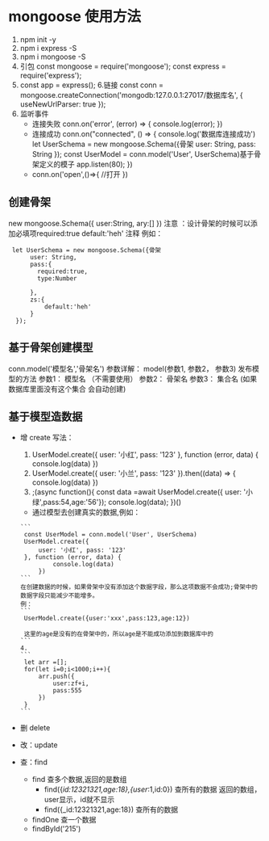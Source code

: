 # mongoose  使用方法
1. npm init -y
2. npm i express -S
3. npm i mongoose -S
4. 引包 const mongoose = require('mongoose');
        const express = require('express');
5. const app = express();
6.链接 const conn = mongoose.createConnection('mongodb:127.0.0.1:27017/数据库名', {
    useNewUrlParser: true
});
7. 监听事件
    - 连接失败
        conn.on('error', (error) => {
                 console.log(error);
        })
    - 连接成功
        conn.on("connected", () => {
            console.log('数据库连接成功')
            let UserSchema = new mongoose.Schema({骨架
                user: String,
                pass: String
            });
            const UserModel = conn.model('User', UserSchema)基于骨架定义的模子
                app.listen(80);
        })
    - conn.on('open',()=>{
        //打开
    })


## 创建骨架
  new mongoose.Schema({
      user:String,
      ary:[]
  })
  注意 ：设计骨架的时候可以添加必填项required:true
   default:'heh' 注释
  例如：
  ```
   let UserSchema = new mongoose.Schema({骨架
        user: String,
        pass:{
          required:true,
          type:Number

        },
        zs:{
            default:'heh'
        }
    });
  ```
## 基于骨架创建模型
conn.model('模型名','骨架名')
参数详解：
    model(参数1, 参数2， 参数3) 发布模型的方法
    参数1： 模型名 （不需要使用）
    参数2： 骨架名
    参数3： 集合名 (如果数据库里面没有这个集合 会自动创建) 

## 基于模型造数据
 - 增 create
      写法：
      1.  UserModel.create({
                user: '小红', pass: '123'
            }, function (error, data) {
                console.log(data)
            })
      2.  UserModel.create({
                user: '小兰', pass: '123'
            }).then((data) => {
                console.log(data)
            })
      3.   ;(async function(){
                const data =await UserModel.create({ user: '小绿',pass:54,age:'56'});
                console.log(data);
            })()
      - 通过模型去创建真实的数据,例如：

       ```
        const UserModel = conn.model('User', UserSchema)
        UserModel.create({
            user: '小红', pass: '123'
        }, function (error, data) {
                console.log(data)
            })
       ```
       在创建数据的时候，如果骨架中没有添加这个数据字段，那么这项数据不会成功;骨架中的数据字段只能减少不能增多。
       例：
       ```
        UserModel.create({user:'xxx',pass:123,age:12})

        这里的age是没有的在骨架中的，所以age是不能成功添加到数据库中的
       ```
       4. 
       ```
        let arr =[];
        for(let i=0;i<1000;i++){
            arr.push({
                user:zf+i,
                pass:555
            })
        }
       ```

 - 删 delete
    
 - 改：update
 - 查：find
    - find 查多个数据,返回的是数组
        -  find({_id:12321321,age:18},{user_:1,id:0})  查所有的数据 返回的数组，user显示，id就不显示
        -  find({_id:12321321,age:18})  查所有的数据
    - findOne 查一个数据
    - findById('215')
    